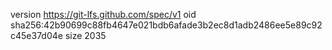 version https://git-lfs.github.com/spec/v1
oid sha256:42b90699c88fb4647e021bdb6afade3b2ec8d1adb2486ee5e89c92c45e37d04e
size 2035
